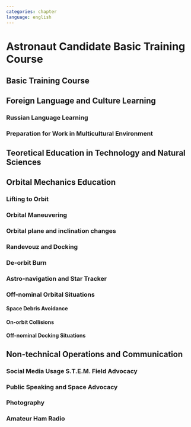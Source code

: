 ```yaml
---
categories: chapter
language: english
---
```


# Astronaut Candidate Basic Training Course

## Basic Training Course

## Foreign Language and Culture Learning
### Russian Language Learning
### Preparation for Work in Multicultural Environment

## Teoretical Education in Technology and Natural Sciences

## Orbital Mechanics Education
### Lifting to Orbit
### Orbital Maneuvering
### Orbital plane and inclination changes
### Randevouz and Docking
### De-orbit Burn
### Astro-navigation and Star Tracker
### Off-nominal Orbital Situations
#### Space Debris Avoidance
#### On-orbit Collisions
#### Off-nominal Docking Situations

## Non-technical Operations and Communication
### Social Media Usage S.T.E.M. Field Advocacy
### Public Speaking and Space Advocacy
### Photography
### Amateur Ham Radio
